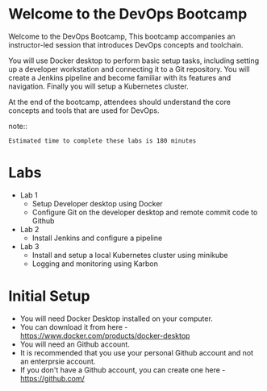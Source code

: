 # Welcome to the DevOps Bootcamp 

Welcome to the DevOps Bootcamp,  This bootcamp accompanies an instructor-led session that introduces DevOps concepts and toolchain.


You will use Docker desktop to perform basic setup tasks, including setting up a developer workstation and connecting it to a Git repository. You will create a Jenkins pipeline and become familiar with its features and navigation.  Finally you will setup a Kubernetes cluster.

At the end of the bootcamp, attendees should understand the core concepts and tools that are used for DevOps.

note::

	Estimated time to complete these labs is 180 minutes


Labs
=====

- Lab 1
    - Setup Developer desktop using Docker
    - Configure Git on the developer desktop and remote commit code to Github
- Lab 2
    - Install Jenkins and configure a pipeline
- Lab 3
    - Install and setup a local Kubernetes cluster using minikube
    - Logging and monitoring using Karbon
  

Initial Setup
==============
- You will need Docker Desktop installed on your computer.
- You can download it from here - https://www.docker.com/products/docker-desktop
- You will need an Github account. 
- It is recommended that you use your personal Github account and not an enterprsie account.
- If you don't have a Github account, you can create one here - https://github.com/ 
  

